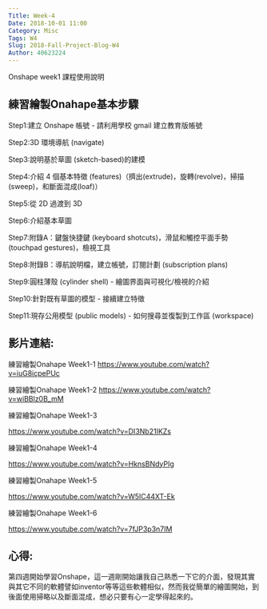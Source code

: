 ```yaml
---
Title: Week-4
Date: 2018-10-01 11:00
Category: Misc
Tags: W4
Slug: 2018-Fall-Project-Blog-W4
Author: 40623224
---
```


Onshape week1 課程使用說明

<!-- PELICAN_END_SUMMARY -->

練習繪製Onahape基本步驟
----

Step1:建立 Onshape 帳號 - 請利用學校 gmail 建立教育版帳號

Step2:3D 環境導航 (navigate)

Step3:說明基於草圖 (sketch-based)的建模

Step4:介紹 4 個基本特徵 (features)（擠出(extrude)，旋轉(revolve)，掃描(sweep)，和斷面混成(loaf)）

Step5:從 2D 過渡到 3D

Step6:介紹基本草圖

Step7:附錄A：鍵盤快捷鍵 (keyboard shotcuts)，滑鼠和觸控平面手勢 (touchpad gestures)，檢視工具

Step8:附錄B：導航說明檔，建立帳號，訂閱計劃 (subscription plans)

Step9:圓柱薄殼 (cylinder shell) - 繪圖界面與可視化/檢視的介紹

Step10:針對既有草圖的模型 - 接續建立特徵

Step11:現存公用模型 (public models) - 如何搜尋並復製到工作區 (workspace)

影片連結:
----

練習繪製Onahape Week1-1
https://www.youtube.com/watch?v=iuG8icpePUc

練習繪製Onahape Week1-2
https://www.youtube.com/watch?v=wiBBlz0B_mM

練習繪製Onahape Week1-3

https://www.youtube.com/watch?v=DI3Nb21IKZs

練習繪製Onahape Week1-4

https://www.youtube.com/watch?v=HknsBNdyPIg

練習繪製Onahape Week1-5

https://www.youtube.com/watch?v=W5IC44XT-Ek

練習繪製Onahape Week1-6

https://www.youtube.com/watch?v=7fJP3p3n7IM

心得:
----

第四週開始學習Onshape，這一週剛開始讓我自己熟悉一下它的介面，發現其實與其它不同的軟體譬如inventor等等這些軟體相似，然而我從簡單的繪圖開始，到後面使用掃略以及斷面混成，想必只要有心一定學得起來的。


